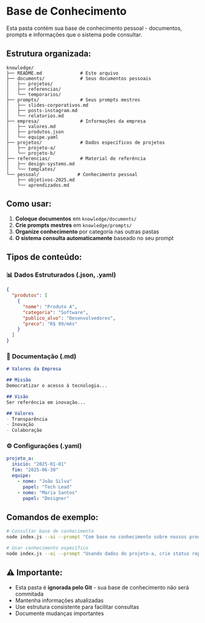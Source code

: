 # Base de Conhecimento

Esta pasta contém sua base de conhecimento pessoal - documentos, prompts e informações que o sistema pode consultar.

## Estrutura organizada:

```
knowledge/
├── README.md              # Este arquivo
├── documents/             # Seus documentos pessoais
│   ├── projetos/
│   ├── referencias/
│   └── temporarios/
├── prompts/               # Seus prompts mestres
│   ├── slides-corporativos.md
│   ├── posts-instagram.md
│   └── relatorios.md
├── empresa/               # Informações da empresa
│   ├── valores.md
│   ├── produtos.json
│   └── equipe.yaml
├── projetos/              # Dados específicos de projetos
│   ├── projeto-a/
│   └── projeto-b/
├── referencias/           # Material de referência
│   ├── design-systems.md
│   └── templates/
└── pessoal/              # Conhecimento pessoal
    ├── objetivos-2025.md
    └── aprendizados.md
```

## Como usar:

1. **Coloque documentos** em `knowledge/documents/`
2. **Crie prompts mestres** em `knowledge/prompts/`
3. **Organize conhecimento** por categoria nas outras pastas
4. **O sistema consulta automaticamente** baseado no seu prompt

## Tipos de conteúdo:

### 📊 **Dados Estruturados** (.json, .yaml)
```json
{
  "produtos": [
    {
      "nome": "Produto A",
      "categoria": "Software",
      "publico_alvo": "Desenvolvedores",
      "preco": "R$ 99/mês"
    }
  ]
}
```

### 📝 **Documentação** (.md)
```markdown
# Valores da Empresa

## Missão
Democratizar o acesso à tecnologia...

## Visão
Ser referência em inovação...

## Valores
- Transparência
- Inovação
- Colaboração
```

### ⚙️ **Configurações** (.yaml)
```yaml
projeto_a:
  inicio: "2025-01-01"
  fim: "2025-06-30"
  equipe:
    - nome: "João Silva"
      papel: "Tech Lead"
    - nome: "Maria Santos"
      papel: "Designer"
```

## Comandos de exemplo:

```bash
# Consultar base de conhecimento
node index.js --ai --prompt "Com base no conhecimento sobre nossos produtos, crie 4 slides de apresentação comercial" --preset ppt

# Usar conhecimento específico
node index.js --ai --prompt "Usando dados do projeto-a, crie status report" --knowledge "projetos/projeto-a/" --preset instagram
```

## ⚠️ Importante:
- Esta pasta é **ignorada pelo Git** - sua base de conhecimento não será commitada
- Mantenha informações atualizadas
- Use estrutura consistente para facilitar consultas
- Documente mudanças importantes
